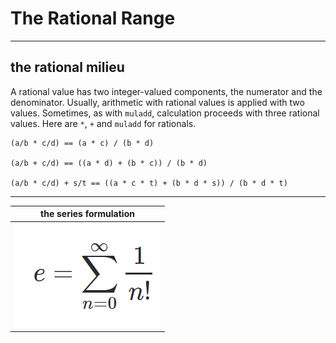 # The Rational Range

----


## the rational milieu

A rational value has two integer-valued components, the numerator and the denominator. Usually, arithmetic with rational values is applied with two values.  Sometimes, as with `muladd`, calculation proceeds with three rational values.  Here are `*`, `+` and `muladd` for rationals.

```
(a/b * c/d) == (a * c) / (b * d)

(a/b + c/d) == ((a * d) + (b * c)) / (b * d)

(a/b * c/d) + s/t == ((a * c * t) + (b * d * s)) / (b * d * t)
```

-----

|      the series formulation         |
|:-----------------------------------:|
| ![e_series](assets/e_series.PNG)    |
